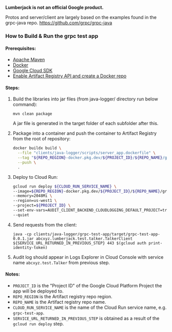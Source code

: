 **Lumberjack is not an official Google product.**

Protos and server/client are largely based on the examples found in the grpc-java repo. https://github.com/grpc/grpc-java

### How to Build & Run the grpc test app

#### Prerequisites:

- [Apache Maven](https://maven.apache.org/install.html)
- [Docker](https://docs.docker.com/get-docker/)
- [Google Cloud SDK](https://cloud.google.com/sdk/docs/install)
- [Enable Artifact Registry API and create a Docker repo](https://cloud.google.com/artifact-registry/docs/docker/quickstart)

#### Steps:
1.  Build the libraries into jar files (from java-logger/ directory run below command):

    ```
    mvn clean package
    ```
    A jar file is generated in the target folder of each subfolder after this.

2.  Package into a container and push the container to Artifact Registry from
    the root of repository:

    ```sh
    docker buildx build \
      --file "clients/java-logger/scripts/server_app.dockerfile" \
      --tag "${REPO_REGION}-docker.pkg.dev/${PROJECT_ID}/${REPO_NAME}/grpc-test-app" \
      --push \
      .
    ```

1.  Deploy to Cloud Run:

    ```sh
    gcloud run deploy ${CLOUD_RUN_SERVICE_NAME} \
    --image=${REPO_REGION}-docker.pkg.dev/${PROJECT_ID}/${REPO_NAME}/grpc-test-app \
    --memory=2048Mi \
    --region=us-west1 \
    --project=${PROJECT_ID} \
    --set-env-vars=AUDIT_CLIENT_BACKEND_CLOUDLOGGING_DEFAULT_PROJECT=true \
    --quiet
    ```

1.  Send requests from the client:
    ```
    java -cp clients/java-logger/grpc-test-app/target/grpc-test-app-0.0.1.jar abcxyz.lumberjack.test.talker.TalkerClient ${SERVICE_URL_RETURNED_IN_PREVIOUS_STEP} 443 $(gcloud auth print-identity-token)
    ```

1.  Audit log should appear in Logs Explorer in Cloud Console with service name `abcxyz.test.Talker` from previous step.

#### Notes:
- `PROJECT_ID` is the "Project ID" of the Google Cloud Platform Project the app will be deployed to.
- `REPO_REGION` is the Artifact registry repo region.
- `REPO_NAME` is the Artifact registry repo name.
- `CLOUD_RUN_SERVICE_NAME` is the name of the Cloud Run service name, e.g. `grpc-test-app`.
- `SERVICE_URL_RETURNED_IN_PREVIOUS_STEP` is obtained as a result of the `gcloud run deploy` step.